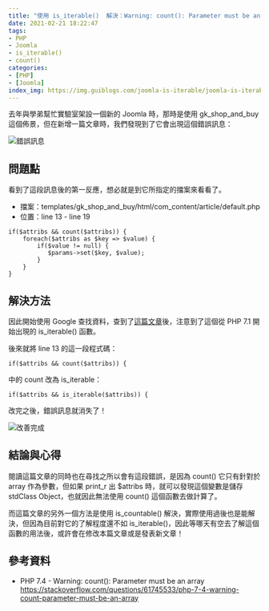 ```yaml
---
title: "使用 is_iterable()  解決：Warning: count(): Parameter must be an array or an object that implements Countable"
date: 2021-02-21 18:22:47
tags: 
- PHP
- Joomla
- is_iterable()
- count()
categories:
- [PHP]
- [Joomla]
index_img: https://img.guiblogs.com/joomla-is-iterable/joomla-is-iterable-before.jpg
---
```


去年與學弟幫忙實驗室架設一個新的 Joomla 時，那時是使用 gk_shop_and_buy 這個佈景，但在新增一篇文章時，我們發現到了它會出現這個錯誤訊息：

![錯誤訊息](https://img.guiblogs.com/joomla-is-iterable/joomla-is-iterable-before.jpg)

<!-- more -->

## 問題點

看到了這段訊息後的第一反應，想必就是到它所指定的擋案來看看了。

* 擋案：templates/gk_shop_and_buy/html/com_content/article/default.php
* 位置：line 13 - line 19

```
if($attribs && count($attribs)) {
    foreach($attribs as $key => $value) {
        if($value != null) {
           $params->set($key, $value);
        }
    }
}
```

## 解決方法

因此開始使用 Google 查找資料，查到了[這篇文章](https://stackoverflow.com/questions/61745533/php-7-4-warning-count-parameter-must-be-an-array)後，注意到了這個從 PHP 7.1 開始出現的 is_iterable() 函數。

後來就將 line 13 的這一段程式碼：

```
if($attribs && count($attribs)) {
```

中的 count 改為 is_iterable：

```
if($attribs && is_iterable($attribs)) {
```

改完之後，錯誤訊息就消失了！

![改善完成](https://img.guiblogs.com/joomla-is-iterable/joomla-is-iterable-after.jpg)

## 結論與心得

閱讀這篇文章的同時也在尋找之所以會有這段錯誤，是因為 count() 它只有針對於 array 作為參數，但如果 print_r 出 $attribs 時，就可以發現這個變數是儲存 stdClass Object，也就因此無法使用 count() 這個函數去做計算了。

而這篇文章的另外一個方法是使用 is_countable() 解決，實際使用過後也是能解決，但因為目前對它的了解程度還不如 is_iterable()，因此等哪天有空去了解這個函數的用法後，或許會在修改本篇文章或是發表新文章！

## 參考資料

* PHP 7.4 - Warning: count(): Parameter must be an array
https://stackoverflow.com/questions/61745533/php-7-4-warning-count-parameter-must-be-an-array